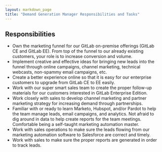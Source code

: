```yaml
---
layout: markdown_page
title: "Demand Generation Manager Responsibilities and Tasks"
---
```


## Responsibilities

* Own the marketing funnel for our GitLab on-premise offerings (GitLab CE and GitLab EE). 
From top of the funnel to our already existing customers, your role is to increase conversion and volume.
* Implement creative and effective ideas for bringing new leads into the funnel through online campaigns, channel marketing, 
technical webcasts, non-spammy email campaigns, etc.
* Create a better experience online so that it is easy for our enterprise customers to upgrade from GitLab CE to EE easily.
* Work with our super smart sales team to create the proper follow-up materials for our customers interested in GitLab Enterprise Edition.
* Work closely with sales to develop channel marketing and partner marketing strategy for increasing demand through partnerships.
* Familiar with or ready to learn Marketo, Hubspot, and/or Pardot to help the team manage leads, email campaigns, and analytics. 
Not afraid to dig around in data to help create reports for the team meetings. Comfortable being a self-taught marketing automation master.
* Work with sales operations to make sure the leads flowing from our marketing automation software to Salesforce are correct and timely.
* Work with sales to make sure the proper reports are generated in order to track leads.
